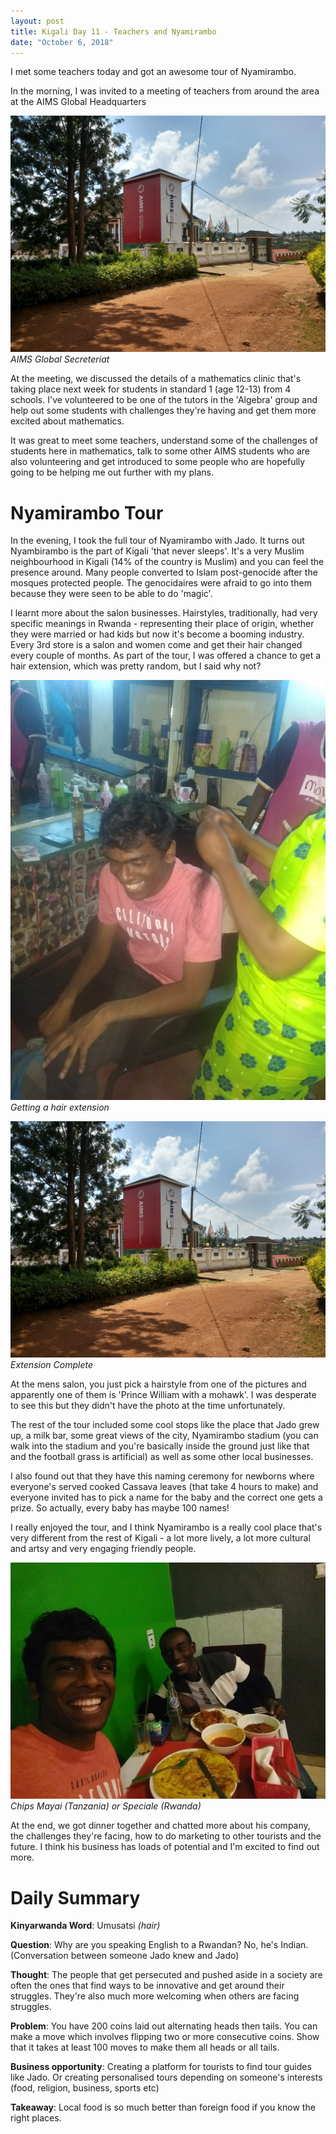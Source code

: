 ```yaml
---
layout: post
title: Kigali Day 11 - Teachers and Nyamirambo
date: "October 6, 2018"
---
```


I met some teachers today and got an awesome tour of Nyamirambo.

In the morning, I was invited to a meeting of teachers from around the area at the AIMS Global Headquarters

![AIMS](/images/AIMS.jpg "AIMS")
*AIMS Global Secreteriat*

At the meeting, we discussed the details of a mathematics clinic that's taking place next week for students in standard 1 (age 12-13) from 4 schools. I've volunteered to be one of the tutors in the 'Algebra' group and help out some students with challenges they're having and get them more excited about mathematics.

It was great to meet some teachers, understand some of the challenges of students here in mathematics, talk to some other AIMS students who are also volunteering and get introduced to some people who are hopefully going to be helping me out further with my plans.

Nyamirambo Tour
==============

In the evening, I took the full tour of Nyamirambo with Jado. It turns out Nyambirambo is the part of Kigali 'that never sleeps'. It's a very Muslim neighbourhood in Kigali (14% of the country is Muslim) and you can feel the presence around. Many people converted to Islam post-genocide after the mosques protected people. The genocidaires were afraid to go into them because they were seen to be able to do 'magic'.

I learnt more about the salon businesses. Hairstyles, traditionally, had very specific meanings in Rwanda - representing their place of origin, whether they were married or had kids but now it's become a booming industry. Every 3rd store is a salon and women come and get their hair changed every couple of months. As part of the tour, I was offered a chance to get a hair extension, which was pretty random, but I said why not?

![Extension](/images/hairextension1.jpg "Getting an extension")
*Getting a hair extension*

![Extension](/images/AIMS.jpg "complete extension")
*Extension Complete*

At the mens salon, you just pick a hairstyle from one of the pictures and apparently one of them is 'Prince William with a mohawk'. I was desperate to see this but they didn't have the photo at the time unfortunately.

The rest of the tour included some cool stops like the place that Jado grew up, a milk bar, some great views of the city, Nyamirambo stadium (you can walk into the stadium and you're basically inside the ground just like that and the football grass is artificial) as well as some other local businesses.

I also found out that they have this naming ceremony for newborns where everyone's served cooked Cassava leaves (that take 4 hours to make) and everyone invited has to pick a name for the baby and the correct one gets a prize. So actually, every baby has maybe 100 names!

I really enjoyed the tour, and I think Nyamirambo is a really cool place that's very different from the rest of Kigali - a lot more lively, a lot more cultural and artsy and very engaging friendly people.


![Chips Mayai](/images/chipsmayai.jpg "Dinner with Jado")
*Chips Mayai (Tanzania) or Speciale (Rwanda)*

At the end, we got dinner together and chatted more about his company, the challenges they're facing, how to do marketing to other tourists and the future. I think his business has loads of potential and I'm excited to find out more.


Daily Summary
===========

**Kinyarwanda Word**: Umusatsi *(hair)*

**Question**: Why are you speaking English to a Rwandan? No, he's Indian. (Conversation between someone Jado knew and Jado)

**Thought**: The people that get persecuted and pushed aside in a society are often the ones that find ways to be innovative and get around their struggles. They're also much more welcoming when others are facing struggles.

**Problem**: You have 200 coins laid out alternating heads then tails. You can make a move which involves flipping two or more consecutive coins. Show that it takes at least 100 moves to make them all heads or all tails.

**Business opportunity**: Creating a platform for tourists to find tour guides like Jado. Or creating personalised tours depending on someone's interests (food, religion, business, sports etc)

**Takeaway**: Local food is so much better than foreign food if you know the right places.

